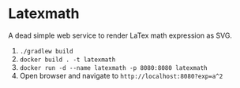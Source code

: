 # Latexmath

A dead simple web service to render LaTex math expression as SVG.

1. `./gradlew build`
2. `docker build . -t latexmath`
3. `docker run -d --name latexmath -p 8080:8080 latexmath`
4. Open browser and navigate to `http://localhost:8080?exp=a^2`